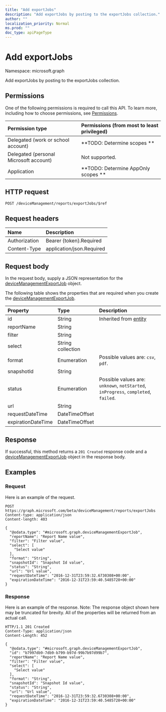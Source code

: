 ```yaml
---
title: "Add exportJobs"
description: "Add exportJobs by posting to the exportJobs collection."
author: ""
localization_priority: Normal
ms.prod: ""
doc_type: apiPageType
---
```


# Add exportJobs

Namespace: microsoft.graph

Add exportJobs by posting to the exportJobs collection.

## Permissions
One of the following permissions is required to call this API. To learn more, including how to choose permissions, see [Permissions](/concepts/permissions-reference.md).

|Permission type|Permissions (from most to least privileged)|
|:---|:---|
|Delegated (work or school account)|**TODO: Determine scopes **|
|Delegated (personal Microsoft account)|Not supported.|
|Application|**TODO: Determine AppOnly scopes **|

## HTTP request
<!-- {
  "blockType": "ignored"
}
-->
``` http
POST /deviceManagement/reports/exportJobs/$ref
```

## Request headers
|Name|Description|
|:---|:---|
|Authorization|Bearer {token}.Required|
|Content-Type|application/json.Required|

## Request body
In the request body, supply a JSON representation for the [deviceManagementExportJob](../resources/devicemanagementexportjob.md) object.

The following table shows the properties that are required when you create the [deviceManagementExportJob](../resources/devicemanagementexportjob.md).

|Property|Type|Description|
|:---|:---|:---|
|id|String| Inherited from [entity](../resources/entity.md)|
|reportName|String||
|filter|String||
|select|String collection||
|format|Enumeration| Possible values are: `csv`, `pdf`.|
|snapshotId|String||
|status|Enumeration| Possible values are: `unknown`, `notStarted`, `inProgress`, `completed`, `failed`.|
|url|String||
|requestDateTime|DateTimeOffset||
|expirationDateTime|DateTimeOffset||



## Response
If successful, this method returns a `201 Created` response code and a [deviceManagementExportJob](../resources/devicemanagementexportjob.md) object in the response body.

## Examples

### Request
Here is an example of the request.
<!-- {
  "blockType": "request",
  "name": "create_devicemanagementexportjob_from_"
}
-->
``` http
POST https://graph.microsoft.com/beta/deviceManagement/reports/exportJobs
Content-type: application/json
Content-length: 403

{
  "@odata.type": "#microsoft.graph.deviceManagementExportJob",
  "reportName": "Report Name value",
  "filter": "Filter value",
  "select": [
    "Select value"
  ],
  "format": "String",
  "snapshotId": "Snapshot Id value",
  "status": "String",
  "url": "Url value",
  "requestDateTime": "2016-12-31T23:59:32.6730308+00:00",
  "expirationDateTime": "2016-12-31T23:59:40.5485728+00:00"
}
```

### Response
Here is an example of the response. Note: The response object shown here may be truncated for brevity. All of the properties will be returned from an actual call.
<!-- {
  "blockType": "response",
  "truncated": true,
  "@odata.type": "microsoft.graph.devicemanagementexportjob"
}
-->
``` http
HTTP/1.1 201 Created
Content-Type: application/json
Content-Length: 452

{
  "@odata.type": "#microsoft.graph.deviceManagementExportJob",
  "id": "b7997db9-7db9-b799-b97d-99b7b97d99b7",
  "reportName": "Report Name value",
  "filter": "Filter value",
  "select": [
    "Select value"
  ],
  "format": "String",
  "snapshotId": "Snapshot Id value",
  "status": "String",
  "url": "Url value",
  "requestDateTime": "2016-12-31T23:59:32.6730308+00:00",
  "expirationDateTime": "2016-12-31T23:59:40.5485728+00:00"
}
```

